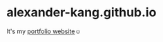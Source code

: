 # alexander-kang.github.io

It's my [portfolio website](https://alexander-kang.github.io/):relaxed:

